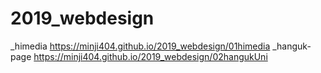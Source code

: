 # 2019_webdesign
_himedia https://minji404.github.io/2019_webdesign/01himedia
_hanguk-page https://minji404.github.io/2019_webdesign/02hangukUni
